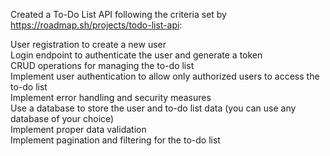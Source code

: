 Created a To-Do List API following the criteria set by https://roadmap.sh/projects/todo-list-api:

User registration to create a new user<br/>
Login endpoint to authenticate the user and generate a token<br/>
CRUD operations for managing the to-do list<br/>
Implement user authentication to allow only authorized users to access the to-do list<br/>
Implement error handling and security measures<br/>
Use a database to store the user and to-do list data (you can use any database of your choice)<br/>
Implement proper data validation<br/>
Implement pagination and filtering for the to-do list<br/>


